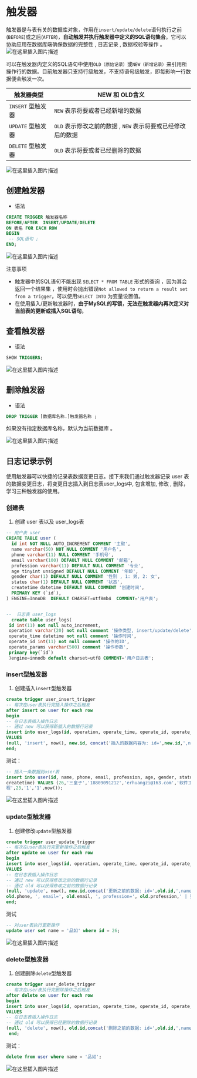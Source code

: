 # 触发器

触发器是与表有关的数据库对象，作用在`insert/update/delete`语句执行之前(`BEFORE`)或之后(`AFTER`)，**自动触发并执行触发器中定义的SQL语句集合**。它可以协助应用在数据库端确保数据的完整性 , 日志记录 , 数据校验等操作 。
![在这里插入图片描述](https://img-blog.csdnimg.cn/1a7cff265b5540bfa650e98f77239590.png)

可以在触发器内定义的SQL语句中使用`OLD（原始记录）`或`NEW（新增记录）`来引用所操作行的数据。目前触发器只支持行级触发，不支持语句级触发，即每影响一行数据便会触发一次。

| 触发器类型        | NEW 和 OLD含义                                              |
| ----------------- | ----------------------------------------------------------- |
| `INSERT` 型触发器 | `NEW` 表示将要或者已经新增的数据                            |
| `UPDATE` 型触发器 | `OLD` 表示修改之前的数据 , `NEW` 表示将要或已经修改后的数据 |
| `DELETE` 型触发器 | `OLD` 表示将要或者已经删除的数据                            |

![在这里插入图片描述](https://img-blog.csdnimg.cn/bddafdb52a144a17a7ee53380dffaea3.png)

## 创建触发器

- 语法

```sql
CREATE TRIGGER 触发器名称 
BEFORE/AFTER  INSERT/UPDATE/DELETE
ON 表名 FOR EACH ROW  
BEGIN
 -- SQL语句 ;
END;
```

![在这里插入图片描述](https://img-blog.csdnimg.cn/fd3b623112aa43e5ad32fb2ebb9799d4.png)

注意事项

- 触发器中的SQL语句不能出现 `SELECT * FROM TABLE` 形式的查询 ，因为其会返回一个结果集 ，使用时会抛出错误`Not allowed to return a result set from a trigger`，可以使用`SELECT INTO` 为变量设置值。
- 在使用插入/更新触发器时，**由于MySQL的写锁**，**无法在触发器内再次定义对当前表的更新或插入SQL语句**。

## 查看触发器

- 语法

```sql
SHOW TRIGGERS;
```

![在这里插入图片描述](https://img-blog.csdnimg.cn/4d1b352ecf1a41a6925bdd67596ebf4a.png)

## 删除触发器

- 语法

```sql
DROP TRIGGER [数据库名称.]触发器名称 ;  
```

如果没有指定数据库名称，默认为当前数据库 。

![在这里插入图片描述](https://img-blog.csdnimg.cn/47de57187fe640d48b8951e26b7e6a9a.png)

## 日志记录示例

使用触发器可以快捷的记录表数据变更日志。接下来我们通过触发器记录 user 表的数据变更日志，将变更日志插入到日志表user_logs中, 包含增加, 修改 , 删除，学习三种触发器的使用。

### 创建表

1. 创建 user 表以及 user_logs表

```sql
-- 用户表 user
CREATE TABLE user (
  id int NOT NULL AUTO_INCREMENT COMMENT '主键',
  name varchar(50) NOT NULL COMMENT '用户名',
  phone varchar(11) NULL COMMENT '手机号',
  email varchar(100) DEFAULT NULL COMMENT '邮箱',
  profession varchar(11) DEFAULT NULL COMMENT '专业',
  age tinyint unsigned DEFAULT NULL COMMENT '年龄',
  gender char(1) DEFAULT NULL COMMENT '性别 , 1: 男, 2: 女',
  status char(1) DEFAULT NULL COMMENT '状态',
  createtime datetime DEFAULT NULL COMMENT '创建时间',
  PRIMARY KEY (`id`),
) ENGINE=InnoDB  DEFAULT CHARSET=utf8mb4  COMMENT='用户表';


--  日志表 user_logs
  create table user_logs(
 id int(11) not null auto_increment,
 operation varchar(20) not null comment '操作类型, insert/update/delete',
 operate_time datetime not null comment '操作时间',
 operate_id int(11) not null comment '操作的ID',
 operate_params varchar(500) comment '操作参数',
 primary key(`id`)
 )engine=innodb default charset=utf8 COMMENT='用户日志表';
```

### insert型触发器

1. 创建插入`insert`型触发器

```sql
create trigger user_insert_trigger
-- 每次在user表执行完插入操作之后触发
after insert on user for each row
begin
-- 在日志表插入操作日志
-- 通过 new 可以获得新插入的数据行记录
insert into user_logs(id, operation, operate_time, operate_id, operate_params) 
VALUES
(null, 'insert', now(), new.id, concat('插入的数据内容为: id=',new.id,',name=',new.name, ', phone=',NEW.phone, ', email=', NEW.email, ', profession=', NEW.profession));
end;
```

测试：

```sql
-- 插入一条数据到user表
insert into user(id, name, phone, email, profession, age, gender, status, 
createtime) VALUES (26,'三皇子','18809091212','erhuangzi@163.com','软件工
程',23,'1','1',now());
```

![在这里插入图片描述](https://img-blog.csdnimg.cn/e7e3fa74c31a4d068feac3f770fc3186.png)

### update型触发器

1. 创建修改`update`型触发器

```sql
create trigger user_update_trigger
-- 每次在user表执行完更新操作之后触发
after update on user for each row
begin
insert into user_logs(id, operation, operate_time, operate_id, operate_params) 
VALUES
-- 在日志表插入操作日志
-- 通过 new 可以获得修改之后的数据行记录
-- 通过 old 可以获得修改之前的数据行记录
(null, 'update', now(), new.id,concat('更新之前的数据: id=',old.id,',name=',old.name, ', phone=', 
old.phone, ', email=', old.email, ', profession=', old.profession,' | 更新之后的数据: id=',new.id,',name=',new.name, ', phone=', NEW.phone, ', email=', NEW.email, ', profession=', NEW.profession));
end;
```

测试

```sql
-- 对user表执行更新操作
update user set name = '品如' where id = 26;
```

![在这里插入图片描述](https://img-blog.csdnimg.cn/12697dcba2fc4dd883621ba098105d15.png)

### delete型触发器

1. 创建删除`delete`型触发器

```sql
create trigger user_delete_trigger
-- 每次在user表执行完删除操作之后触发
after delete on user for each row
begin
insert into user_logs(id, operation, operate_time, operate_id, operate_params) 
VALUES
-- 在日志表插入操作日志
-- 通过 old 可以获得已经删除的数据行记录
(null, 'delete', now(), old.id,concat('删除之前的数据: id=',old.id,',name=',old.name, ', phone=', old.phone, ', email=', old.email, ', profession=', old.profession));
 end;
```

测试：

```sql
delete from user where name = '品如';
```

![在这里插入图片描述](https://img-blog.csdnimg.cn/ee79975a532a41348599e8ea89b39915.png)
